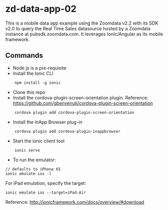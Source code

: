 # zd-data-app-02

This is a mobile data app example using the Zoomdata v2.2 with its SDK v2.0 to query the Real Time Sales datasource hosted by a Zoomdata instance at pubsdk.zoomdata.com.  It leverages Ionic/Angular as its mobile framework.

## Commands

* Node js is a pre-requisite
* Install the Ionic CLI
```
	npm install -g ionic
```
* Clone this repo
* Install the cordova-plugin-screen-orientation plugin.  Reference: https://github.com/gbenvenuti/cordova-plugin-screen-orientation
```
	cordova plugin add cordova-plugin-screen-orientation
```
* Install the inApp Browser plug-in
```
	cordova plugin add cordova-plugin-inappbrowser
```
* Start the ionic client tool
```
	ionic serve
```
* To run the emulator:
```
// defaults to iPhone 6S
ionic emulate ios -l
```
For iPad emulation, specify the target:
```
ionic emulate ios --target=iPad-Air
```

Reference: http://ionicframework.com/docs/overview/#download